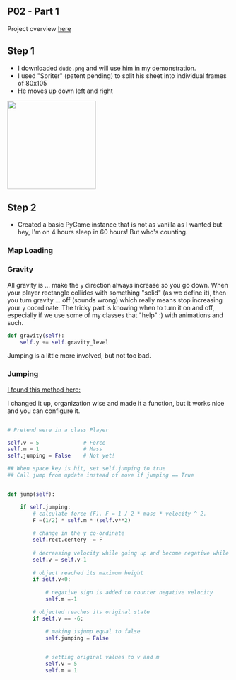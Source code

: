 ## P02 - Part 1


Project overview [here](../README.md)

## Step 1

- I downloaded `dude.png` and will use him in my demonstration.
- I used "Spriter" (patent pending) to split his sheet into individual frames of 80x105
- He moves up down left and right

<img src="https://cs.msutexas.edu/~griffin/zcloud/zcloud-files/dude.png" width="200">



## Step 2

- Created a basic PyGame instance that is not as vanilla as I wanted but hey, I'm on 4 hours sleep in 60 hours! But who's counting. 

### Map Loading

### Gravity

All gravity is ... make the `y` direction always increase so you go down. When your player rectangle collides with something "solid" (as we define it),
then you turn gravity ... off (sounds wrong) which really means stop increasing your `y` coordinate. The tricky part is knowing when to turn it on and 
off, especially if we use some of my classes that "help" :) with animations and such. 

```python
def gravity(self):
    self.y += self.gravity_level
```

Jumping is a little more involved, but not too bad. 

### Jumping

[I found this method here:](https://www.geeksforgeeks.org/python-making-an-object-jump-in-pygame/)

I changed it up, organization wise and made it a function, but it works nice and you can configure it.

```python

# Pretend were in a class Player

self.v = 5              # Force
self.m = 1              # Mass
self.jumping = False    # Not yet!

## When space key is hit, set self.jumping to true
## Call jump from update instead of move if jumping == True


def jump(self):

    if self.jumping: 
        # calculate force (F). F = 1 / 2 * mass * velocity ^ 2. 
        F =(1/2) * self.m * (self.v**2) 
      
        # change in the y co-ordinate 
        self.rect.centery -= F 
        
        # decreasing velocity while going up and become negative while coming down 
        self.v = self.v-1
        
        # object reached its maximum height 
        if self.v<0: 
            
            # negative sign is added to counter negative velocity 
            self.m =-1

        # objected reaches its original state 
        if self.v == -6: 

            # making isjump equal to false  
            self.jumping = False

    
            # setting original values to v and m 
            self.v = 5
            self.m = 1
```


